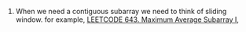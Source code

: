 
1. When we need a contiguous subarray we need to think of sliding window. for example, <a href="https://leetcode.com/problems/maximum-average-subarray-i/description/?envType=problem-list-v2&envId=sliding-window">LEETCODE 643. Maximum Average Subarray I</a>, 
